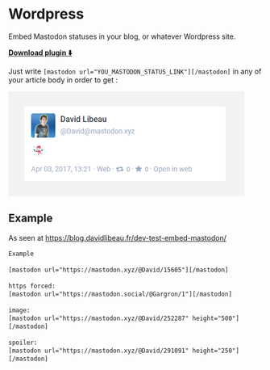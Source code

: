 # Wordpress

Embed Mastodon statuses in your blog, or whatever Wordpress site.

[**Download plugin :arrow_down:**](https://wordpress.org/plugins/embed-mastodon/)


Just write `[mastodon url="YOU_MASTODON_STATUS_LINK"][/mastodon]` in any of your article body in order to get :

![Screenshot](screenshot.png)


## Example

As seen at  https://blog.davidlibeau.fr/dev-test-embed-mastodon/


```
Example

[mastodon url="https://mastodon.xyz/@David/15605"][/mastodon]

https forced:
[mastodon url="https://mastodon.social/@Gargron/1"][/mastodon]

image:
[mastodon url="https://mastodon.xyz/@David/252287" height="500"][/mastodon]

spoiler:
[mastodon url="https://mastodon.xyz/@David/291091" height="250"][/mastodon]
```
